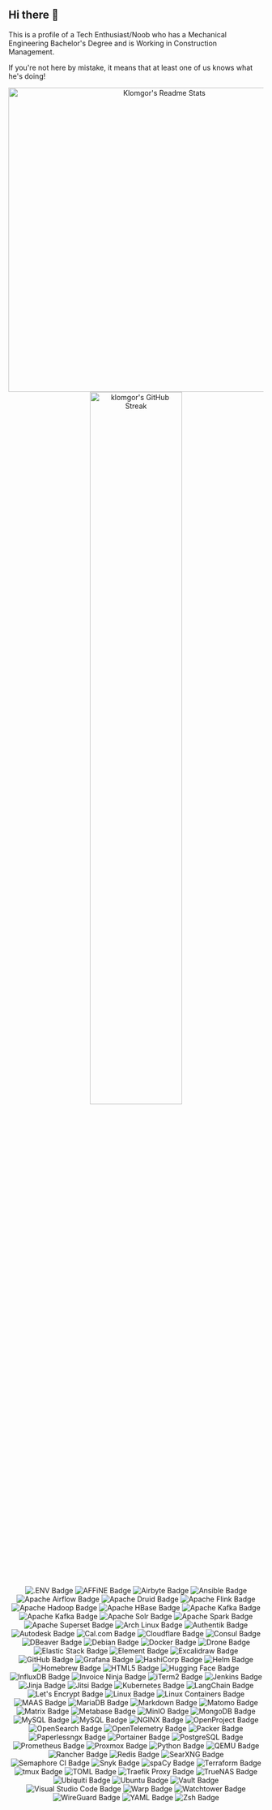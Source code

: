 <!-- markdownlint-disable MD041 -->
## Hi there 👋
<!-- markdownlint-enable MD041 -->

<!--
**Klomgor/Klomgor** is a ✨ _special_ ✨ repository because its `README.md` (this file) appears on your GitHub profile.

Here are some ideas to get you started:

- 🔭 I’m currently working on ...
- 🌱 I’m currently learning ...
- 👯 I’m looking to collaborate on ...
- 🤔 I’m looking for help with ...
- 💬 Ask me about ...
- 📫 How to reach me: ...
- 😄 Pronouns: ...
- ⚡ Fun fact: ...
-->

This is a profile of a Tech Enthusiast/Noob who has a Mechanical Engineering Bachelor's Degree and is Working in Construction Management.

If you're not here by mistake, it means that at least one of us knows what he's doing!

<!-- markdownlint-disable MD033 -->
<p align="center">
<img src="https://github-readme-stats.vercel.app/api?username=klomgor&show_icons=true&count_private=true&theme=solarized-light&hide_border=true" width="600" alt="Klomgor's Readme Stats">
<img src="https://github-readme-streak-stats.herokuapp.com?user=klomgor&theme=solarized-light&hide_border=true" width="60%" alt="klomgor's GitHub Streak">
</p>
<p align="center">
<img src="https://img.shields.io/badge/.ENV-ECD53F.svg?style=for-the-badge&logo=dotenv&logoColor=black" alt=".ENV Badge">
<img src="https://img.shields.io/badge/AFFiNE-1E96EB.svg?style=for-the-badge&logo=AFFiNE&logoColor=white" alt="AFFiNE Badge">
<img src="https://img.shields.io/badge/Airbyte-615EFF.svg?style=for-the-badge&logo=Airbyte&logoColor=white" alt="Airbyte Badge">
<img src="https://img.shields.io/badge/Ansible-EE0000.svg?style=for-the-badge&logo=Ansible&logoColor=white" alt="Ansible Badge">
<img src="https://img.shields.io/badge/Apache%20Airflow-017CEE.svg?style=for-the-badge&logo=Apache-Airflow&logoColor=white" alt="Apache Airflow Badge">
<img src="https://img.shields.io/badge/Apache%20Druid-29F1FB.svg?style=for-the-badge&logo=Apache-Druid&logoColor=black" alt="Apache Druid Badge">
<img src="https://img.shields.io/badge/Apache%20Flink-E6526F.svg?style=for-the-badge&logo=Apache-Flink&logoColor=white" alt="Apache Flink Badge">
<img src="https://img.shields.io/badge/Apache%20Hadoop-66CCFF.svg?style=for-the-badge&logo=Apache-Hadoop&logoColor=black" alt="Apache Hadoop Badge">
<img src="https://img.shields.io/badge/Apache%20HBase-BE160C.svg?style=for-the-badge&logo=Apache-HBase&logoColor=white" alt="Apache HBase Badge">
<img src="https://img.shields.io/badge/Apache%20Kafka-231F20.svg?style=for-the-badge&logo=Apache-Kafka&logoColor=white" alt="Apache Kafka Badge">
<img src="https://img.shields.io/badge/Apache%20Kafka-231F20.svg?style=for-the-badge&logo=Apache-Kafka&logoColor=white" alt="Apache Kafka Badge">
<img src="https://img.shields.io/badge/Apache%20Solr-D9411E.svg?style=for-the-badge&logo=Apache-Solr&logoColor=white" alt="Apache Solr Badge">
<img src="https://img.shields.io/badge/Apache%20Spark-E25A1C.svg?style=for-the-badge&logo=Apache-Spark&logoColor=white" alt="Apache Spark Badge">
<img src="https://img.shields.io/badge/Apache%20Superset-20A6C9.svg?style=for-the-badge&logo=Apache-Superset&logoColor=white" alt="Apache Superset Badge">
<img src="https://img.shields.io/badge/Arch%20Linux-1793D1.svg?style=for-the-badge&logo=Arch-Linux&logoColor=white" alt="Arch Linux Badge">
<img src="https://img.shields.io/badge/Authentik-FD4B2D.svg?style=for-the-badge&logo=Authentik&logoColor=white" alt="Authentik Badge">
<img src="https://img.shields.io/badge/Autodesk-000000.svg?style=for-the-badge&logo=Autodesk&logoColor=white" alt="Autodesk Badge">
<img src="https://img.shields.io/badge/Cal.com-292929.svg?style=for-the-badge&logo=caldotcom&logoColor=white" alt="Cal.com Badge">
<img src="https://img.shields.io/badge/Cloudflare-F38020.svg?style=for-the-badge&logo=Cloudflare&logoColor=white" alt="Cloudflare Badge">
<img src="https://img.shields.io/badge/Consul-F24C53.svg?style=for-the-badge&logo=Consul&logoColor=white" alt="Consul Badge">
<img src="https://img.shields.io/badge/DBeaver-382923.svg?style=for-the-badge&logo=DBeaver&logoColor=white" alt="DBeaver Badge">
<img src="https://img.shields.io/badge/Debian-A81D33.svg?style=for-the-badge&logo=Debian&logoColor=white" alt="Debian Badge">
<img src="https://img.shields.io/badge/Docker-2496ED.svg?style=for-the-badge&logo=Docker&logoColor=white" alt="Docker Badge">
<img src="https://img.shields.io/badge/Drone-212121.svg?style=for-the-badge&logo=Drone&logoColor=white" alt="Drone Badge">
<img src="https://img.shields.io/badge/Elastic%20Stack-005571.svg?style=for-the-badge&logo=Elastic-Stack&logoColor=white" alt="Elastic Stack Badge">
<img src="https://img.shields.io/badge/Element-0DBD8B.svg?style=for-the-badge&logo=Element&logoColor=white" alt="Element Badge">
<img src="https://img.shields.io/badge/Excalidraw-6965DB.svg?style=for-the-badge&logo=Excalidraw&logoColor=white" alt="Excalidraw Badge">
<img src="https://img.shields.io/badge/GitHub-181717.svg?style=for-the-badge&logo=GitHub&logoColor=white" alt="GitHub Badge">
<img src="https://img.shields.io/badge/Grafana-F46800.svg?style=for-the-badge&logo=Grafana&logoColor=white" alt="Grafana Badge">
<img src="https://img.shields.io/badge/HashiCorp-000000.svg?style=for-the-badge&logo=HashiCorp&logoColor=white" alt="HashiCorp Badge">
<img src="https://img.shields.io/badge/Helm-0F1689.svg?style=for-the-badge&logo=Helm&logoColor=white" alt="Helm Badge">
<img src="https://img.shields.io/badge/Homebrew-FBB040.svg?style=for-the-badge&logo=Homebrew&logoColor=black" alt="Homebrew Badge">
<img src="https://img.shields.io/badge/HTML5-E34F26.svg?style=for-the-badge&logo=HTML5&logoColor=white" alt="HTML5 Badge">
<img src="https://img.shields.io/badge/Hugging%20Face-FFD21E.svg?style=for-the-badge&logo=Hugging-Face&logoColor=black" alt="Hugging Face Badge">
<img src="https://img.shields.io/badge/InfluxDB-22ADF6.svg?style=for-the-badge&logo=InfluxDB&logoColor=white" alt="InfluxDB Badge">
<img src="https://img.shields.io/badge/Invoice%20Ninja-000000.svg?style=for-the-badge&logo=Invoice-Ninja&logoColor=white" alt="Invoice Ninja Badge">
<img src="https://img.shields.io/badge/iTerm2-000000.svg?style=for-the-badge&logo=iTerm2&logoColor=white" alt="iTerm2 Badge">
<img src="https://img.shields.io/badge/Jenkins-D24939.svg?style=for-the-badge&logo=Jenkins&logoColor=white" alt="Jenkins Badge">
<img src="https://img.shields.io/badge/Jinja-B41717.svg?style=for-the-badge&logo=Jinja&logoColor=white" alt="Jinja Badge">
<img src="https://img.shields.io/badge/Jitsi-97979A.svg?style=for-the-badge&logo=Jitsi&logoColor=white" alt="Jitsi Badge">
<img src="https://img.shields.io/badge/Kubernetes-326CE5.svg?style=for-the-badge&logo=Kubernetes&logoColor=white" alt="Kubernetes Badge">
<img src="https://img.shields.io/badge/LangChain-1C3C3C.svg?style=for-the-badge&logo=LangChain&logoColor=white" alt="LangChain Badge">
<img src="https://img.shields.io/badge/Let's%20Encrypt-003A70.svg?style=for-the-badge&logo=Let's-Encrypt&logoColor=white" alt="Let's Encrypt Badge">
<img src="https://img.shields.io/badge/Linux-FCC624.svg?style=for-the-badge&logo=Linux&logoColor=black" alt="Linux Badge">
<img src="https://img.shields.io/badge/Linux%20Containers-333333.svg?style=for-the-badge&logo=Linux-Containers&logoColor=white" alt="Linux Containers Badge">
<img src="https://img.shields.io/badge/MAAS-E95420.svg?style=for-the-badge&logo=MAAS&logoColor=white" alt="MAAS Badge">
<img src="https://img.shields.io/badge/MariaDB-003545.svg?style=for-the-badge&logo=MariaDB&logoColor=white" alt="MariaDB Badge">
<img src="https://img.shields.io/badge/Markdown-000000.svg?style=for-the-badge&logo=Markdown&logoColor=white" alt="Markdown Badge">
<img src="https://img.shields.io/badge/Matomo-3152A0.svg?style=for-the-badge&logo=Matomo&logoColor=white" alt="Matomo Badge">
<img src="https://img.shields.io/badge/Matrix-000000.svg?style=for-the-badge&logo=Matrix&logoColor=white" alt="Matrix Badge">
<img src="https://img.shields.io/badge/Metabase-509EE3.svg?style=for-the-badge&logo=Metabase&logoColor=white" alt="Metabase Badge">
<img src="https://img.shields.io/badge/MinIO-C72E49.svg?style=for-the-badge&logo=MinIO&logoColor=white" alt="MinIO Badge">
<img src="https://img.shields.io/badge/MongoDB-47A248.svg?style=for-the-badge&logo=MongoDB&logoColor=white" alt="MongoDB Badge">
<img src="https://img.shields.io/badge/MySQL-4479A1.svg?style=for-the-badge&logo=MySQL&logoColor=white" alt="MySQL Badge">
<img src="https://img.shields.io/badge/MySQL-4479A1.svg?style=for-the-badge&logo=MySQL&logoColor=white" alt="MySQL Badge">
<img src="https://img.shields.io/badge/NGINX-009639.svg?style=for-the-badge&logo=NGINX&logoColor=white" alt="NGINX Badge">
<img src="https://img.shields.io/badge/OpenProject-0770B8.svg?style=for-the-badge&logo=OpenProject&logoColor=white" alt="OpenProject Badge">
<img src="https://img.shields.io/badge/OpenSearch-005EB8.svg?style=for-the-badge&logo=OpenSearch&logoColor=white" alt="OpenSearch Badge">
<img src="https://img.shields.io/badge/OpenTelemetry-000000.svg?style=for-the-badge&logo=OpenTelemetry&logoColor=white" alt="OpenTelemetry Badge">
<img src="https://img.shields.io/badge/Packer-02A8EF.svg?style=for-the-badge&logo=Packer&logoColor=white" alt="Packer Badge">
<img src="https://img.shields.io/badge/Paperlessngx-17541F.svg?style=for-the-badge&logo=Paperless-ngx&logoColor=white" alt="Paperlessngx Badge">
<img src="https://img.shields.io/badge/Portainer-13BEF9.svg?style=for-the-badge&logo=Portainer&logoColor=white" alt="Portainer Badge">
<img src="https://img.shields.io/badge/PostgreSQL-4169E1.svg?style=for-the-badge&logo=PostgreSQL&logoColor=white" alt="PostgreSQL Badge">
<img src="https://img.shields.io/badge/Prometheus-E6522C.svg?style=for-the-badge&logo=Prometheus&logoColor=white" alt="Prometheus Badge">
<img src="https://img.shields.io/badge/Proxmox-E57000.svg?style=for-the-badge&logo=Proxmox&logoColor=white" alt="Proxmox Badge">
<img src="https://img.shields.io/badge/Python-3776AB.svg?style=for-the-badge&logo=Python&logoColor=white" alt="Python Badge">
<img src="https://img.shields.io/badge/QEMU-FF6600.svg?style=for-the-badge&logo=QEMU&logoColor=white" alt="QEMU Badge">
<img src="https://img.shields.io/badge/Rancher-0075A8.svg?style=for-the-badge&logo=Rancher&logoColor=white" alt="Rancher Badge">
<img src="https://img.shields.io/badge/Redis-FF4438.svg?style=for-the-badge&logo=Redis&logoColor=white" alt="Redis Badge">
<img src="https://img.shields.io/badge/SearXNG-3050FF.svg?style=for-the-badge&logo=SearXNG&logoColor=white" alt="SearXNG Badge">
<img src="https://img.shields.io/badge/Semaphore%20CI-19A974.svg?style=for-the-badge&logo=Semaphore-CI&logoColor=white" alt="Semaphore CI Badge">
<img src="https://img.shields.io/badge/Snyk-4C4A73.svg?style=for-the-badge&logo=Snyk&logoColor=white" alt="Snyk Badge">
<img src="https://img.shields.io/badge/spaCy-09A3D5.svg?style=for-the-badge&logo=spaCy&logoColor=white" alt="spaCy Badge">
<img src="https://img.shields.io/badge/Terraform-844FBA.svg?style=for-the-badge&logo=Terraform&logoColor=white" alt="Terraform Badge">
<img src="https://img.shields.io/badge/tmux-1BB91F.svg?style=for-the-badge&logo=tmux&logoColor=white" alt="tmux Badge">
<img src="https://img.shields.io/badge/TOML-9C4121.svg?style=for-the-badge&logo=TOML&logoColor=white" alt="TOML Badge">
<img src="https://img.shields.io/badge/Traefik%20Proxy-24A1C1.svg?style=for-the-badge&logo=Traefik-Proxy&logoColor=white" alt="Traefik Proxy Badge">
<img src="https://img.shields.io/badge/TrueNAS-0095D5.svg?style=for-the-badge&logo=TrueNAS&logoColor=white" alt="TrueNAS Badge">
<img src="https://img.shields.io/badge/Ubiquiti-0559C9.svg?style=for-the-badge&logo=Ubiquiti&logoColor=white" alt="Ubiquiti Badge">
<img src="https://img.shields.io/badge/Ubuntu-E95420.svg?style=for-the-badge&logo=Ubuntu&logoColor=white" alt="Ubuntu Badge">
<img src="https://img.shields.io/badge/Vault-FFEC6E.svg?style=for-the-badge&logo=Vault&logoColor=black" alt="Vault Badge">
<img src="https://img.shields.io/badge/Visual%20Studio%20Code-007ACC.svg?style=for-the-badge&logo=Visual-Studio-Code&logoColor=white" alt="Visual Studio Code Badge">
<img src="https://img.shields.io/badge/Warp-01A4FF.svg?style=for-the-badge&logo=Warp&logoColor=white" alt="Warp Badge">
<img src="https://img.shields.io/badge/Watchtower-416271.svg?style=for-the-badge&logo=Watchtower&logoColor=white" alt="Watchtower Badge">
<img src="https://img.shields.io/badge/WireGuard-88171A.svg?style=for-the-badge&logo=WireGuard&logoColor=white" alt="WireGuard Badge">
<img src="https://img.shields.io/badge/YAML-CB171E.svg?style=for-the-badge&logo=YAML&logoColor=white" alt="YAML Badge">
<img src="https://img.shields.io/badge/Zsh-F15A24.svg?style=for-the-badge&logo=Zsh&logoColor=white" alt="Zsh Badge">
</p>
<!-- markdownlint-enable MD033 -->
